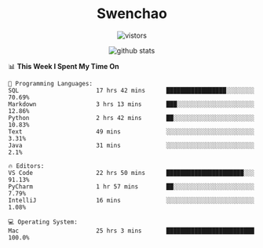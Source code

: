 <h1 align="center">Swenchao</h3>

<p align="center">
  <img src="https://visitor-badge.glitch.me/badge?page_id=Swenchao" alt="vistors" />
</p>

<p align="center">
  <img src="https://github-readme-stats.vercel.app/api?username=Swenchao&count_private=true&show_icons=true&theme=vue-dark&hide_title=true" alt="github stats" />
</p>

<!--START_SECTION:waka-->
📊 **This Week I Spent My Time On** 

```text
💬 Programming Languages: 
SQL                      17 hrs 42 mins      █████████████████░░░░░░░░   70.69% 
Markdown                 3 hrs 13 mins       ███░░░░░░░░░░░░░░░░░░░░░░   12.86% 
Python                   2 hrs 42 mins       ██░░░░░░░░░░░░░░░░░░░░░░░   10.83% 
Text                     49 mins             ░░░░░░░░░░░░░░░░░░░░░░░░░   3.31% 
Java                     31 mins             ░░░░░░░░░░░░░░░░░░░░░░░░░   2.1%

🔥 Editors: 
VS Code                  22 hrs 50 mins      ██████████████████████░░░   91.13% 
PyCharm                  1 hr 57 mins        ██░░░░░░░░░░░░░░░░░░░░░░░   7.79% 
IntelliJ                 16 mins             ░░░░░░░░░░░░░░░░░░░░░░░░░   1.08%

💻 Operating System: 
Mac                      25 hrs 3 mins       █████████████████████████   100.0%

```


<!--END_SECTION:waka-->
